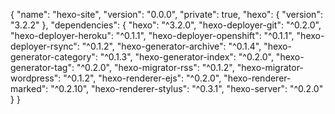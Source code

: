 {
  "name": "hexo-site",
  "version": "0.0.0",
  "private": true,
  "hexo": {
    "version": "3.2.2"
  },
  "dependencies": {
    "hexo": "^3.2.0",
    "hexo-deployer-git": "^0.2.0",
    "hexo-deployer-heroku": "^0.1.1",
    "hexo-deployer-openshift": "^0.1.1",
    "hexo-deployer-rsync": "^0.1.2",
    "hexo-generator-archive": "^0.1.4",
    "hexo-generator-category": "^0.1.3",
    "hexo-generator-index": "^0.2.0",
    "hexo-generator-tag": "^0.2.0",
    "hexo-migrator-rss": "^0.1.2",
    "hexo-migrator-wordpress": "^0.1.2",
    "hexo-renderer-ejs": "^0.2.0",
    "hexo-renderer-marked": "^0.2.10",
    "hexo-renderer-stylus": "^0.3.1",
    "hexo-server": "^0.2.0"
  }
}
